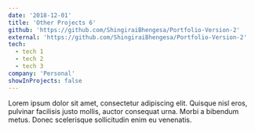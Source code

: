 ```yaml
---
date: '2018-12-01'
title: 'Other Projects 6'
github: 'https://github.com/ShingiraiBhengesa/Portfolio-Version-2'
external: 'https://github.com/ShingiraiBhengesa/Portfolio-Version-2'
tech:
  - tech 1
  - tech 2
  - tech 3
company: 'Personal'
showInProjects: false
---
```


Lorem ipsum dolor sit amet, consectetur adipiscing elit. Quisque nisl eros, pulvinar facilisis justo mollis, auctor consequat urna. Morbi a bibendum metus. Donec scelerisque sollicitudin enim eu venenatis.
